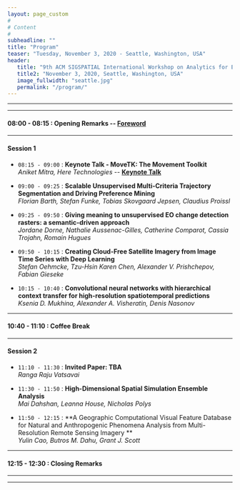 ```yaml
---
layout: page_custom
#
# Content
#
subheadline: ""
title: "Program"
teaser: "Tuesday, November 3, 2020 - Seattle, Washington, USA"
header:
   title: "9th ACM SIGSPATIAL International Workshop on Analytics for Big Geospatial Data (BigSpatial 2020)"
   title2: "November 3, 2020, Seattle, Washington, USA"
   image_fullwidth: "seattle.jpg"
   permalink: "/program/"
---
```


---------------------------------------

---------------------------------------

#### 08:00 - 08:15 : Opening Remarks -- [Foreword](docs/Frontmatter.pdf)

---------------------------------------

#### Session 1

* `08:15 - 09:00` : **Keynote Talk - MoveTK: The Movement Toolkit**   
*Aniket Mitra, Here Technologies* -- [**Keynote Talk**](/program/keynotes/#talk1)

* `09:00 - 09:25` : **Scalable Unsupervised Multi-Criteria Trajectory Segmentation and Driving Preference Mining**    
*Florian Barth, Stefan Funke, Tobias Skovgaard Jepsen, Claudius Proissl*

* `09:25 - 09:50` : **Giving meaning to unsupervised EO change detection rasters: a semantic-driven approach**    
*Jordane Dorne, Nathalie Aussenac-Gilles, Catherine Comparot, Cassia Trojahn, Romain Hugues*

* `09:50 - 10:15` : **Creating Cloud-Free Satellite Imagery from Image Time Series with Deep Learning**    
*Stefan Oehmcke, Tzu-Hsin Karen Chen, Alexander V. Prishchepov, Fabian Gieseke*

* `10:15 - 10:40` : **Convolutional neural networks with hierarchical context transfer for high-resolution spatiotemporal predictions**    
*Ksenia D. Mukhina, Alexander A. Visheratin, Denis Nasonov*

---------------------------------------

#### 10:40 - 11:10 : Coffee Break

---------------------------------------

#### Session 2

* `11:10 - 11:30` : **Invited Paper: TBA**    
*Ranga Raju Vatsavai*

* `11:30 - 11:50` : **High-Dimensional Spatial Simulation Ensemble Analysis**    
*Mai Dahshan, Leanna House, Nicholas Polys*

* `11:50 - 12:15` : **A Geographic Computational Visual Feature Database for Natural and Anthropogenic Phenomena Analysis from Multi-Resolution Remote Sensing Imagery **    
*Yulin Cao, Butros M. Dahu, Grant J. Scott*

---------------------------------------

#### 12:15 - 12:30 : Closing Remarks

---------------------------------------

---------------------------------------

<br />
<br />





